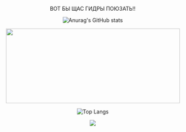 <div align="center">

ВОТ БЫ ЩАС ГИДРЫ ПОЮЗАТЬ!!

</div>

<div align="center">

![Anurag's GitHub stats](https://github-readme-stats.vercel.app/api?username=isqnix&theme=shadow_red&show_icons=true)

</div> 

<p align="center">
  <img src="https://steamuserimages-a.akamaihd.net/ugc/2467487627970325611/3488B319B7BC1E71733AA2E55A001418F3C2DDE3/?imw=512&imh=416&ima=fit&impolicy=Letterbox&imcolor=%23000000&letterbox=true" width="465" height="200" />
</p>

<div align="center">

![Top Langs](https://github-readme-stats.vercel.app/api/top-langs/?username=isqnix&layout=compact&theme=shadow_red&bg_color=00000000)

</div>
<div align="center">
  
  [![](https://visitcount.itsvg.in/api?id=isqnix&icon=0&color=13)](https://visitcount.itsvg.in)
</div>
